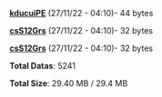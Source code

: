 [**kducuiPE**](/data/kducuiPE.txt) (27/11/22 - 04:10)- 44 bytes

[**csS12Grs**](/data/csS12Grs.txt) (27/11/22 - 04:10)- 32 bytes

[**csS12Grs**](/data/csS12Grs.txt) (27/11/22 - 04:10)- 32 bytes

**Total Datas**: 5241

**Total Size**: 29.40 MB / 29.4 MB